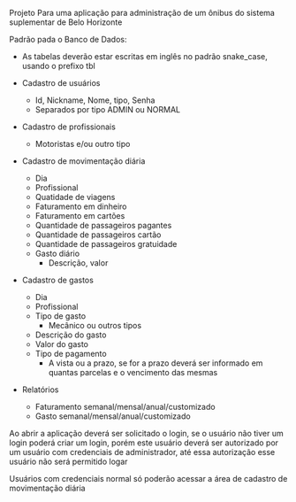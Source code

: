Projeto Para uma aplicação para administração de um ônibus do sistema suplementar de Belo Horizonte

Padrão pada o Banco de Dados:
  - As tabelas deverão estar escritas em inglês no padrão snake_case, usando o prefixo tbl

- Cadastro de usuários
  - Id, Nickname, Nome, tipo, Senha
  - Separados por tipo ADMIN ou NORMAL

- Cadastro de profissionais
  - Motoristas e/ou outro tipo

- Cadastro de movimentação diária
  - Dia
  - Profissional
  - Quatidade de viagens
  - Faturamento em dinheiro
  - Faturamento em cartões
  - Quantidade de passageiros pagantes
  - Quantidade de passageiros cartão
  - Quantidade de passageiros gratuidade
  - Gasto diário
    - Descrição, valor

- Cadastro de gastos 
  - Dia
  - Profissional
  - Tipo de gasto
    - Mecânico ou outros tipos
  - Descrição do gasto
  - Valor do gasto
  - Tipo de pagamento 
    - A vista ou a prazo, se for a prazo deverá ser informado em quantas parcelas e o vencimento das mesmas

- Relatórios
  - Faturamento semanal/mensal/anual/customizado
  - Gasto semanal/mensal/anual/customizado


Ao abrir a aplicação deverá ser solicitado o login, se o usuário não tiver um login poderá criar um login, porém este usuário deverá ser autorizado por um usuário com credenciais de administrador, até essa autorização esse usuário não será permitido logar

Usuários com credenciais normal só poderão acessar a área de cadastro de movimentação diária